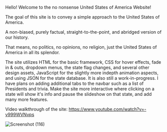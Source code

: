 Hello! Welcome to the no nonsense United States of America Website!

The goal of this site is to convey a simple approach to the United States of America. 

A non-biased, purely factual, straight-to-the-point, and abridged version of our history.

That means, no politics, no opinions, no religion, just the United States of America in all its splendor. 

The site utilizes HTML for the basic framework, CSS for hover effects, fade in & outs, dropdown menus, the state flag changes, and several other design assets, JavaScript for the slightly more indepth animation aspects, and using JSON for the state database. It is also still a work-in-progress. I have plans on adding additional tabs to the navbar such as a list of Presidents and trivia. Make the site more interactive where clicking on a state will show it's info and pause the slideshow on that state, and add many more features. 

Video walkthrough of the site: https://www.youtube.com/watch?v=-v999WVNvps

![Screenshot (116)](https://user-images.githubusercontent.com/67118137/126790368-c360c03b-ebb0-4562-a324-74af5dec3cd8.png)
